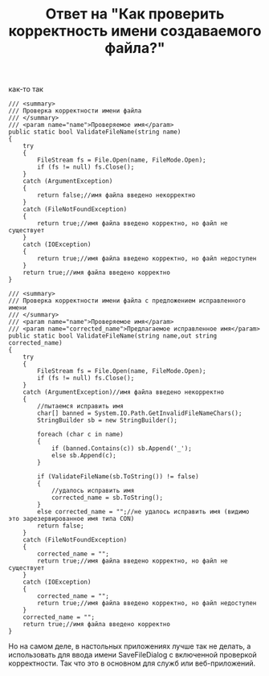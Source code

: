﻿---
title: "Ответ на \"Как проверить корректность имени создаваемого файла?\""
se.owner.user_id: 240512
se.owner.display_name: "MSDN.WhiteKnight"
se.owner.link: "https://ru.stackoverflow.com/users/240512/msdn-whiteknight"
se.answer_id: 703222
se.question_id: 701857
se.post_type: answer
se.score: 8
se.is_accepted: False
---
<p>как-то так</p>

<pre><code>/// &lt;summary&gt;
/// Проверка корректности имени файла
/// &lt;/summary&gt;
/// &lt;param name="name"&gt;Проверяемое имя&lt;/param&gt;        
public static bool ValidateFileName(string name)
{
    try
    {
        FileStream fs = File.Open(name, FileMode.Open);
        if (fs != null) fs.Close();
    }
    catch (ArgumentException)
    {
        return false;//имя файла введено некорректно
    }
    catch (FileNotFoundException)
    {                
        return true;//имя файла введено корректно, но файл не существует
    }
    catch (IOException)
    {
        return true;//имя файла введено корректно, но файл недоступен
    }
    return true;//имя файла введено корректно
}

/// &lt;summary&gt;
/// Проверка корректности имени файла с предложением исправленного имени
/// &lt;/summary&gt;
/// &lt;param name="name"&gt;Проверяемое имя&lt;/param&gt;
/// &lt;param name="corrected_name"&gt;Предлагаемое исправленное имя&lt;/param&gt;        
public static bool ValidateFileName(string name,out string corrected_name)
{
    try
    {
        FileStream fs = File.Open(name, FileMode.Open);
        if (fs != null) fs.Close();
    }
    catch (ArgumentException)//имя файла введено некорректно
    {
        //пытаемся исправить имя
        char[] banned = System.IO.Path.GetInvalidFileNameChars();
        StringBuilder sb = new StringBuilder();

        foreach (char c in name)
        {
            if (banned.Contains(c)) sb.Append('_');
            else sb.Append(c);
        }

        if (ValidateFileName(sb.ToString()) != false)
        {
            //удалось исправить имя
            corrected_name = sb.ToString();
        }
        else corrected_name = "";//не удалось исправить имя (видимо это зарезервированное имя типа CON)
        return false;
    }
    catch (FileNotFoundException)
    {
        corrected_name = "";
        return true;//имя файла введено корректно, но файл не существует
    }
    catch (IOException)
    {
        corrected_name = "";
        return true;//имя файла введено корректно, но файл недоступен
    }
    corrected_name = "";
    return true;//имя файла введено корректно
}
</code></pre>

<p>Но на самом деле, в настольных приложениях лучше так не делать, а использовать для ввода имени SaveFileDialog с включенной проверкой корректности. Так что это в основном для служб или веб-приложений.</p>
